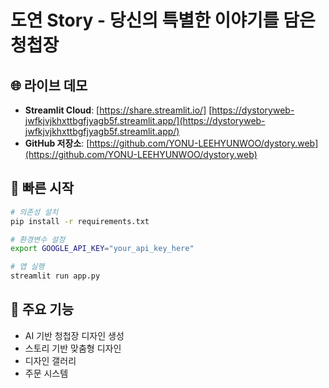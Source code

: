 # 도연 Story - 당신의 특별한 이야기를 담은 청첩장

## 🌐 라이브 데모
- **Streamlit Cloud**: [https://share.streamlit.io/] 
[https://dystoryweb-jwfkjvjkhxttbgfjyagb5f.streamlit.app/](https://dystoryweb-jwfkjvjkhxttbgfjyagb5f.streamlit.app/)
- **GitHub 저장소**: [https://github.com/YONU-LEEHYUNWOO/dystory.web](https://github.com/YONU-LEEHYUNWOO/dystory.web)

## 🚀 빠른 시작
```bash
# 의존성 설치
pip install -r requirements.txt

# 환경변수 설정
export GOOGLE_API_KEY="your_api_key_here"

# 앱 실행
streamlit run app.py
```

## 🎯 주요 기능
- AI 기반 청첩장 디자인 생성
- 스토리 기반 맞춤형 디자인
- 디자인 갤러리
- 주문 시스템
